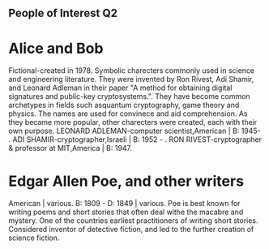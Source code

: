 ## People of Interest Q2
# Alice and Bob
Fictional-created in 1978. Symbolic charecters commonly used in science and engineering literature. They were invented by Ron Rivest, Adi Shamir, and Leonard Adleman in their paper "A method for obtaining digital signatures and public-key cryptosystems.".  They have become common archetypes in fields such asquantum cryptography, game theory and physics.  The names are used for convinece and aid comprehension. As they became more popular, other charecters were created, each with their own purpose.  LEONARD ADLEMAN-computer scientist,American | B: 1945-  . ADI SHAMIR-cryptographer,Israeli | B: 1952 -  .
RON RIVEST-cryptographer & professor at MIT,America | B: 1947.
 
 # Edgar Allen Poe, and other writers
 American | various. B: 1809 - D: 1849 | various.  Poe is best known for writing poems and short stories that often deal withe the macabre and mystery.  One of the countries earliest practitioners of writing short stories.  Considered inventor of detective fiction, and led to the further creation of science fiction.
